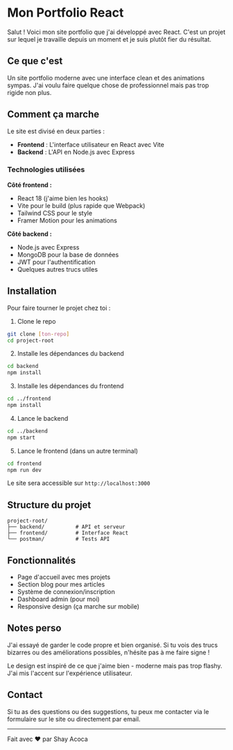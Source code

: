 # Mon Portfolio React

Salut ! Voici mon site portfolio que j'ai développé avec React. C'est un projet sur lequel je travaille depuis un moment et je suis plutôt fier du résultat.

## Ce que c'est

Un site portfolio moderne avec une interface clean et des animations sympas. J'ai voulu faire quelque chose de professionnel mais pas trop rigide non plus.

## Comment ça marche

Le site est divisé en deux parties :
- **Frontend** : L'interface utilisateur en React avec Vite
- **Backend** : L'API en Node.js avec Express

### Technologies utilisées

**Côté frontend :**
- React 18 (j'aime bien les hooks)
- Vite pour le build (plus rapide que Webpack)
- Tailwind CSS pour le style
- Framer Motion pour les animations

**Côté backend :**
- Node.js avec Express
- MongoDB pour la base de données
- JWT pour l'authentification
- Quelques autres trucs utiles

## Installation

Pour faire tourner le projet chez toi :

1. Clone le repo
```bash
git clone [ton-repo]
cd project-root
```

2. Installe les dépendances du backend
```bash
cd backend
npm install
```

3. Installe les dépendances du frontend
```bash
cd ../frontend
npm install
```

4. Lance le backend
```bash
cd ../backend
npm start
```

5. Lance le frontend (dans un autre terminal)
```bash
cd frontend
npm run dev
```

Le site sera accessible sur `http://localhost:3000`

## Structure du projet

```
project-root/
├── backend/          # API et serveur
├── frontend/         # Interface React
└── postman/          # Tests API
```

## Fonctionnalités

- Page d'accueil avec mes projets
- Section blog pour mes articles
- Système de connexion/inscription
- Dashboard admin (pour moi)
- Responsive design (ça marche sur mobile)

## Notes perso

J'ai essayé de garder le code propre et bien organisé. Si tu vois des trucs bizarres ou des améliorations possibles, n'hésite pas à me faire signe !

Le design est inspiré de ce que j'aime bien - moderne mais pas trop flashy. J'ai mis l'accent sur l'expérience utilisateur.

## Contact

Si tu as des questions ou des suggestions, tu peux me contacter via le formulaire sur le site ou directement par email.

---

Fait avec ❤️ par Shay Acoca
